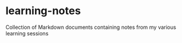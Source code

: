 # learning-notes
Collection of Markdown documents containing notes from my various learning sessions
